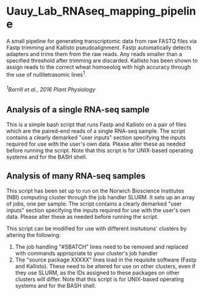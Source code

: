 # Uauy_Lab_RNAseq_mapping_pipeline
A small pipeline for generating transcriptomic data from raw FASTQ files via Fastp trimming and Kallisto pseudoalignment.
Fastp automatically detects adapters and trims them from the raw reads. Any reads smaller than a specified threshold after trimming are discarded.
Kallisto has been shown to assign reads to the correct wheat homoeolog with high accuracy through the use of nullitetrasomic lines<sup>1</sup>.
###### <sup>1</sup>*Borrill et al., 2016 Plant Physiology*

## Analysis of a single RNA-seq sample
This is a simple bash script that runs Fastp and Kallisto on a pair of files which are the paired-end reads of a single RNA-seq sample.
The script contains a clearly demarked "user inputs" section specifying the inputs required for use with the user's own data. Please alter these as needed before running the script.
Note that this script is for UNIX-based operating systems and for the BASH shell.

## Analysis of many RNA-seq samples
This script has been set up to run on the Norwich Bioscience Institutes (NBI) computing cluster through the job handler SLURM. It sets up an array of jobs, one per sample.
The script contains a clearly demarked "user inputs" section specifying the inputs required for use with the user's own data. Please alter these as needed before running the script.

This script can be modified for use with different insitutions' clusters by altering the following:
1) The job handling "#SBATCH" lines need to be removed and replaced with commands appropriate to your cluster's job handler
2) The "source package XXXXX" lines load in the requisite software (Fastp and Kallisto). These need to be altered for use on other clusters, even if they use SLURM, as the IDs assigned to these packages on other clusters will differ.
Note that this script is for UNIX-based operating systems and for the BASH shell.
